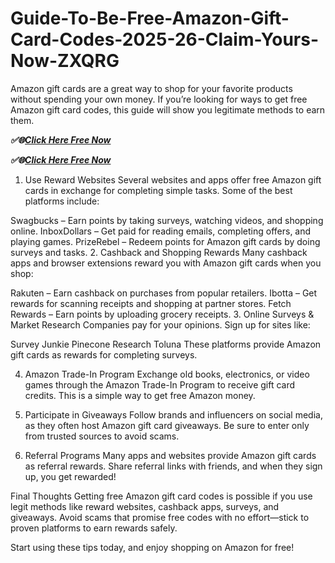 # Guide-To-Be-Free-Amazon-Gift-Card-Codes-2025-26-Claim-Yours-Now-ZXQRG

Amazon gift cards are a great way to shop for your favorite products without spending your own money. If you’re looking for ways to get free Amazon gift card codes, this guide will show you legitimate methods to earn them.

***✅🌐[Click Here Free Now](https://btadeal.com/a5gc9xx/)***

***✅🌐[Click Here Free Now](https://btadeal.com/a5gc9xx/)***


1. Use Reward Websites
Several websites and apps offer free Amazon gift cards in exchange for completing simple tasks. Some of the best platforms include:

Swagbucks – Earn points by taking surveys, watching videos, and shopping online.
InboxDollars – Get paid for reading emails, completing offers, and playing games.
PrizeRebel – Redeem points for Amazon gift cards by doing surveys and tasks.
2. Cashback and Shopping Rewards
Many cashback apps and browser extensions reward you with Amazon gift cards when you shop:

Rakuten – Earn cashback on purchases from popular retailers.
Ibotta – Get rewards for scanning receipts and shopping at partner stores.
Fetch Rewards – Earn points by uploading grocery receipts.
3. Online Surveys & Market Research
Companies pay for your opinions. Sign up for sites like:

Survey Junkie
Pinecone Research
Toluna
These platforms provide Amazon gift cards as rewards for completing surveys.

4. Amazon Trade-In Program
Exchange old books, electronics, or video games through the Amazon Trade-In Program to receive gift card credits. This is a simple way to get free Amazon money.

5. Participate in Giveaways
Follow brands and influencers on social media, as they often host Amazon gift card giveaways. Be sure to enter only from trusted sources to avoid scams.

6. Referral Programs
Many apps and websites provide Amazon gift cards as referral rewards. Share referral links with friends, and when they sign up, you get rewarded!

Final Thoughts
Getting free Amazon gift card codes is possible if you use legit methods like reward websites, cashback apps, surveys, and giveaways. Avoid scams that promise free codes with no effort—stick to proven platforms to earn rewards safely.

Start using these tips today, and enjoy shopping on Amazon for free!
